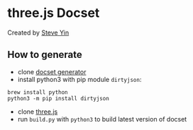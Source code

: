# three.js Docset

Created by [Steve Yin](https://github.com/steve3d)

## How to generate

* clone [docset generator](https://github.com/steve3d/threejs-dash-docset)
* install python3 with pip module `dirtyjson`:
```
brew install python
python3 -m pip install dirtyjson
```
* clone [three.js](https://github.com/mrdoob/three.js)
* run `build.py` with `python3` to build latest version of docset